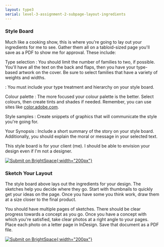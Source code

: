 ```yaml
---
layout: type3
serial: level-3-assignment-2-subpage-layout-ingredients
---
```

### Style Board

Much like a cooking show, this is where you're going to lay out your ingredients for me to see. Gather them all on a tabloid-sized page you'll save as a PDF to show me for approval. These include:

Type selection
: You should limit the number of families to two, if possible. You'll have all the text on the back and flaps, then you have your type-based artwork on the cover. Be sure to select families that have a variety of weights and widths.

: You must include your type treatment and hierarchy on your style board.

Colour palette
: The more focused your colour palette is the better. Select colours, then create tints and shades if needed. Remember, you can use sites like [color.adobe.com](https://color.adobe.com/create/color-wheel).

Style samples
: Create snippets of graphics that will communicate the style you're going for.

Your Synopsis
: Include a short summary of the story on your style board. Additionally, you should explain the moral or message in your selected text.

This style board is for your client (me). I should be able to envision your design even if I'm not a designer.

[![Submit on BrightSpace]({{site.url}}/svg/submission-button.svg "Submit on BrightSpace"){:width="200px"}](https://brightspace.algonquincollege.com/d2l/lms/dropbox/user/folder_submit_files.d2l?db=351616&grpid=0&isprv=&bp=0&ou=372600)

### Sketch Your Layout

The style board above lays out the ingredients for your design. The sketches help you decide where they go. Start with thumbnails to quickly get your ideas on the page. Once you have some you think work, draw them at a size closer to the final product.

You should have multiple pages of sketches. There should be clear progress towards a concept as you go. Once you have a concept with which you're satisfied, take clear photos at a right angle to your pages. Place each photo on a letter page in InDesign. Save that document as a PDF file.

[![Submit on BrightSpace]({{site.url}}/svg/submission-button.svg "Submit on BrightSpace"){:width="200px"}](https://brightspace.algonquincollege.com/d2l/lms/dropbox/user/folder_submit_files.d2l?db=351618&grpid=0&isprv=&bp=0&ou=372600)

